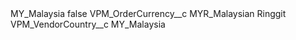 <?xml version="1.0" encoding="UTF-8"?>
<CustomMetadata xmlns="http://soap.sforce.com/2006/04/metadata" xmlns:xsi="http://www.w3.org/2001/XMLSchema-instance" xmlns:xsd="http://www.w3.org/2001/XMLSchema">
    <label>MY_Malaysia</label>
    <protected>false</protected>
    <values>
        <field>VPM_OrderCurrency__c</field>
        <value xsi:type="xsd:string">MYR_Malaysian Ringgit</value>
    </values>
    <values>
        <field>VPM_VendorCountry__c</field>
        <value xsi:type="xsd:string">MY_Malaysia</value>
    </values>
</CustomMetadata>

